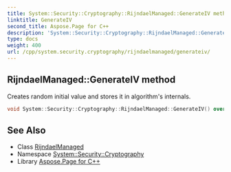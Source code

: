 ```yaml
---
title: System::Security::Cryptography::RijndaelManaged::GenerateIV method
linktitle: GenerateIV
second_title: Aspose.Page for C++
description: 'System::Security::Cryptography::RijndaelManaged::GenerateIV method. Creates random initial value and stores it in algorithm''s internals in C++.'
type: docs
weight: 400
url: /cpp/system.security.cryptography/rijndaelmanaged/generateiv/
---
```

## RijndaelManaged::GenerateIV method


Creates random initial value and stores it in algorithm's internals.

```cpp
void System::Security::Cryptography::RijndaelManaged::GenerateIV() override
```

## See Also

* Class [RijndaelManaged](../)
* Namespace [System::Security::Cryptography](../../)
* Library [Aspose.Page for C++](../../../)
